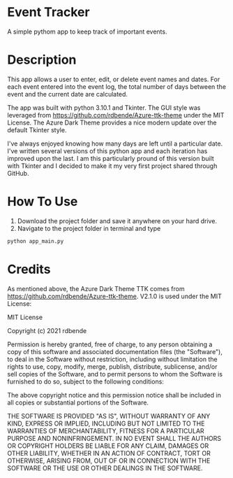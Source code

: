 # Event Tracker
A simple pythom app to keep track of important events.

# Description
This app allows a user to enter, edit, or delete event names and dates.  For each event entered into the event log, the total number of days between the event and the current date are calculated.

The app was built with python 3.10.1 and Tkinter.  The GUI style was leveraged from https://github.com/rdbende/Azure-ttk-theme under the MIT License.  The Azure Dark Theme provides a nice modern update over the default Tkinter style.

I've always enjoyed knowing how many days are left until a particular date.  I've written several versions of this python app and each iteration has improved upon the last. I am this particularly pround of this version built with Tkinter and I decided to make it my very first project shared through GitHub.

# How To Use
1. Download the project folder and save it anywhere on your hard drive.
2. Navigate to the project folder in terminal and type
```python
python app_main.py
```

# Credits
As mentioned above, the Azure Dark Theme TTK comes from
https://github.com/rdbende/Azure-ttk-theme.  V2.1.0 is used under the MIT License:

MIT License

Copyright (c) 2021 rdbende

Permission is hereby granted, free of charge, to any person obtaining a copy
of this software and associated documentation files (the "Software"), to deal
in the Software without restriction, including without limitation the rights
to use, copy, modify, merge, publish, distribute, sublicense, and/or sell
copies of the Software, and to permit persons to whom the Software is
furnished to do so, subject to the following conditions:

The above copyright notice and this permission notice shall be included in all
copies or substantial portions of the Software.

THE SOFTWARE IS PROVIDED "AS IS", WITHOUT WARRANTY OF ANY KIND, EXPRESS OR
IMPLIED, INCLUDING BUT NOT LIMITED TO THE WARRANTIES OF MERCHANTABILITY,
FITNESS FOR A PARTICULAR PURPOSE AND NONINFRINGEMENT. IN NO EVENT SHALL THE
AUTHORS OR COPYRIGHT HOLDERS BE LIABLE FOR ANY CLAIM, DAMAGES OR OTHER
LIABILITY, WHETHER IN AN ACTION OF CONTRACT, TORT OR OTHERWISE, ARISING FROM,
OUT OF OR IN CONNECTION WITH THE SOFTWARE OR THE USE OR OTHER DEALINGS IN THE
SOFTWARE.